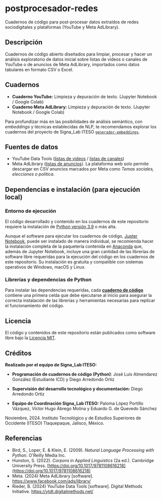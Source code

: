 # postprocesador-redes
Cuadernos de código para post-procesar datos extraídos de redes sociodigitales y plataformas (YouTube y Meta AdLibrary).


## Descripción
Cuadernos de código abierto diseñados para limpiar, procesar y hacer un análisis exploratorio de datos inicial sobre listas de videos o canales de YouTube o de anuncios de Meta AdLibrary, importados como datos tabulares en formato CSV o Excel.


## Cuadernos
- **Cuaderno YouTube:** Limpieza y depuración de texto. (Jupyter Notebook / Google Colab)
- **Cuaderno Meta AdLibrary:** Limpieza y depuración de texto. (Jupyter Notebook / Google Colab)

Para profundizar más en las posibilidades de análisis semántico, con *embeddings* y técnicas establecidas de NLP, te recomendamos explorar los cuadernos del proyecto de Signa_Lab ITESO [`generador-embeddings`](https://github.com/signalab/generador-embeddings).

## Fuentes de datos
- YouTube Data Tools ([listas de videos](https://ytdt.digitalmethods.net/mod_videos_list.php) / [listas de canales](https://ytdt.digitalmethods.net/mod_channels_list.php))
- Meta AdLibrary ([listas de anuncios](https://www.facebook.com/ads/library/)). La plataforma web solo permite descargar en CSV anuncios marcados por Meta como *Temas sociales, elecciones o política*.


## Dependencias e instalación (para ejecución local)

### Entorno de ejecución
El código desarrollado y contenido en los cuadernos de este repositorio requiere la instalación de [Python versión 3.9](https://www.python.org/downloads/) o más alta.

Aunque el software para ejecutar los cuadernos de código, [Jupter Notebook](https://jupyter.org/install), puede ser instalado de manera individual, se recomienda hacer la instalación completa de la paquetería contenida en [Anaconda](https://www.anaconda.com/download) que, además de Jupyter Notebook, incluye una gran cantidad de las librerías de software libre requeridas para la ejecución del código en los cuadernos de este repositorio. Su instalación es gratuita y compatible con sistemas operativos de Windows, macOS y Linux.

### Librerías y dependencias de Python
Para instalar las dependencias requeridas, cada **[cuaderno de código](cuadernos/)** contiene una primera celda que debe ejecutarse al inicio para asegurar la correcta instalación de las librerías y herramientas necesarias para replicar el funcionamiento del código.


## Licencia
El código y contenidos de este repositorio están publicados como software libre bajo la [Licencia MIT](LICENSE).


## Créditos
**Realizado por el equipo de Signa_Lab ITESO:**

- **Programación de cuadernos de código (Python)**: 
José Luis Almendarez González (Estudiante ICD) y Diego Arredondo Ortiz

- **Supervisión del desarrollo tecnológico y documentación:** 
Diego Arredondo Ortiz

- **Equipo de Coordinación Signa_Lab ITESO:** 
Paloma López Portillo Vázquez, Víctor Hugo Ábrego Molina y Eduardo G. de Quevedo Sánchez

Noviembre, 2024. Instituto Tecnológico y de Estudios Superiores de Occidente (ITESO) Tlaquepaque, Jalisco, México.

## Referencias
- Bird, S., Loper, E. & Klein, E. (2009). *Natural Language Processing with Python*. O'Reilly Media Inc.
- Hunston, S. (2022). *Corpora in Applied Linguistics* (2a ed.). Cambridge University Press. [https://doi.org/10.1017/9781108616218](https://doi.org/10.1017/9781108616218)
- Meta. (2024) Meta AdLibrary [software]. https://www.facebook.com/ads/library/
- Rieder, B. (2024) YouTube Data Tools [software]. Digital Methods Initiative. https://ytdt.digitalmethods.net/